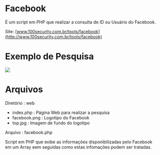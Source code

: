 # Facebook

É um script em PHP que realizar a consulta de ID ou Usuário do Facebook.

Site: [www.100security.com.br/tools/facebook](http://www.100security.com.br/tools/facebook)

# Exemplo de Pesquisa
![](http://www.100security.com.br/wp-content/uploads/2014/07/graph06.jpg)

# Arquivos

Diretório : web

- index.php : Página Web para realizar a pesquisa
- facebook.png : Logotipo do Facebook
- top.jpg : Imagem de fundo do logotipo

Arquivo : facebook.php

Script em PHP que exibe as informações disponibilizadas pelo Facebook em um Array eem seguidas como estas infomações podem ser tratadas.
